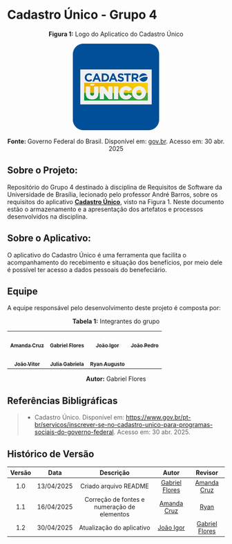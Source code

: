 # Cadastro Único - Grupo 4

<p align="center"><strong>Figura 1:</strong> Logo do Aplicatico do Cadastro Único</p>

<div align="center"><img src= "assets/LogoCadUn.png" width="200px;" alt=""/></div>

<p align="center"><strong>Fonte: </strong> Governo Federal do Brasil. Disponível em: <a href="hhttps://www.gov.br/pt-br/apps/cad">gov.br</a>. Acesso em: 30 abr. 2025</p>

## Sobre o Projeto:
Repositório do Grupo 4 destinado à disciplina de Requisitos de Software da Universidade de Brasília, lecionado pelo professor André Barros, sobre os requisitos do aplicativo [**Cadastro Único**](https://www.gov.br/pt-br/apps/cad), visto na Figura 1. Neste documento estão o armazenamento e a apresentação dos artefatos e processos desenvolvidos na disciplina.

## Sobre o Aplicativo:
O aplicativo do Cadastro Único é uma ferramenta que facilita o acompanhamento do recebimento e situação dos benefícios, por meio dele é possível ter acesso a dados pessoais do benefeciário.

## Equipe
A equipe responsável pelo desenvolvimento deste projeto é composta por:

<p align="center"><strong>Tabela 1:</strong> Integrantes do grupo</p>

<table>
    <tr>
    <td align="center"><a href="https://github.com/mandicrz"><img src="https://avatars.githubusercontent.com/u/128251768?v=4" width="200px;" alt=""/><br/><sub><b>Amanda Cruz</b></sub></a><br/>
    <td align="center"><a href="https://github.com/Gabrielfcoelho"><img src="https://avatars.githubusercontent.com/u/127219960?v=4" width="200px;" alt=""/><br /><sub><b>Gabriel Flores</b></sub></a><br />
    <td align="center"><a href="https://github.com/JoaoPC10"><img src="https://avatars.githubusercontent.com/u/104221138?v=4" width="200px;" alt=""/><br /><sub><b>João Igor</b></sub></a><br />
    <td align="center"><a href="https://github.com/johnaopedro"><img src="https://avatars.githubusercontent.com/u/87997969?v=4" width="200px;" alt=""/><br /><sub><b>João Pedro</b></sub></a><br />
    </tr>
    <tr>
    <td align="center"><a href="https://github.com/jvopBR"><img src="https://avatars.githubusercontent.com/u/95287980?v=4" width="200px;" alt=""/><br /><sub><b>João Vitor</b></sub></a><br />
    <td align="center"><a href="https://github.com/JuliaGabP"><img src="https://avatars.githubusercontent.com/u/149431356?v=4" width="200px;" alt=""/><br /><sub><b>Julia Gabriela</b></sub></a><br />
    <td align="center"><a href="https://github.com/RA-Salles"><img src="https://avatars.githubusercontent.com/u/107194597?v=4" width="200px;" alt=""/><br /><sub><b>Ryan Augusto</b></sub></a><br />
    </tr>
</table>

<p align="center"><strong>Autor:</strong>  Gabriel Flores</p>


## Referências Bibligráficas
> - Cadastro Único. Disponível em: <https://www.gov.br/pt-br/servicos/inscrever-se-no-cadastro-unico-para-programas-sociais-do-governo-federal>. Acesso em: 30 abr. 2025.

## Histórico de Versão

| Versão | Data | Descrição  | Autor        | Revisor |
| :-----: | :----: | :----------: | :------------: | :--------: |
| 1.0 | 13/04/2025 | Criado arquivo README | [Gabriel Flores](https://github.com/Gabrielfcoelho) | [Amanda Cruz](https://github.com/mandicrz) |
| 1.1 | 16/04/2025 | Correção de fontes e numeração de elementos | [Amanda Cruz](https://github.com/mandicrz) | [Ryan](https://github.com/RA-Salles)
| 1.2    | 30/04/2025 | Atualização do aplicativo                | [João Igor](https://github.com/JoaoPC10) | [Gabriel Flores](https://github.com/Gabrielfcoelho)   |
